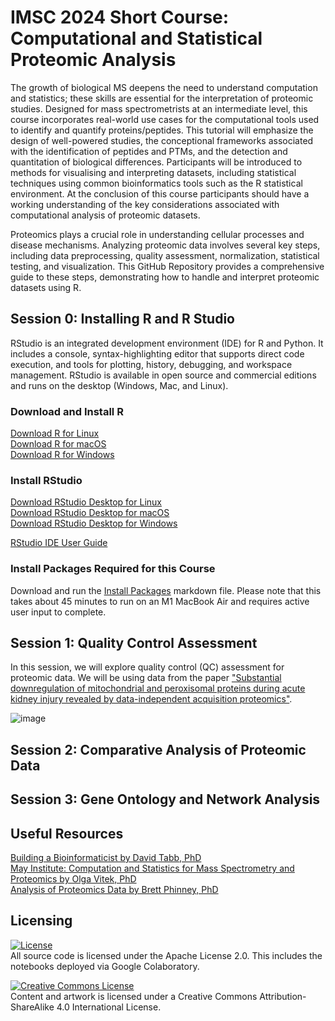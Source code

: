 # IMSC 2024 Short Course: Computational and Statistical Proteomic Analysis
The growth of biological MS deepens the need to understand computation and statistics; these skills are essential for the interpretation of proteomic studies. Designed for mass spectrometrists at an intermediate level, this course incorporates real-world use cases for the computational tools used to identify and quantify proteins/peptides. This tutorial will emphasize the design of well-powered studies, the conceptional frameworks associated with the identification of peptides and PTMs, and the detection and quantitation of biological differences. Participants will be introduced to methods for visualising and interpreting datasets, including statistical techniques using common bioinformatics tools such as the R statistical environment. At the conclusion of this course participants should have a working understanding of the key considerations associated with computational analysis of proteomic datasets.

Proteomics plays a crucial role in understanding cellular processes and disease mechanisms. Analyzing proteomic data involves several key steps, including data preprocessing, quality assessment, normalization, statistical testing, and visualization. This GitHub Repository provides a comprehensive guide to these steps, demonstrating how to handle and interpret proteomic datasets using R.

## Session 0: Installing R and R Studio
RStudio is an integrated development environment (IDE) for R and Python. It includes a console, syntax-highlighting editor that supports direct code execution, and tools for plotting, history, debugging, and workspace management. RStudio is available in open source and commercial editions and runs on the desktop (Windows, Mac, and Linux).

### Download and Install R
[Download R for Linux](https://cran.rstudio.com/bin/linux/)<br>
[Download R for macOS](https://cran.rstudio.com/bin/macosx/)<br>
[Download R for Windows](https://cran.rstudio.com/bin/windows/)<br>

### Install RStudio
[Download RStudio Desktop for Linux](https://posit.co/download/rstudio-desktop/)<br>
[Download RStudio Desktop for macOS](https://download1.rstudio.org/electron/macos/RStudio-2024.04.2-764.dmg)<br>
[Download RStudio Desktop for Windows](https://download1.rstudio.org/electron/windows/RStudio-2024.04.2-764.exe)<br>

[RStudio IDE User Guide](https://docs.posit.co/ide/user/)<br>

### Install Packages Required for this Course
Download and run the [Install Packages](https://github.com/JoBBurt/IMSC-2024-Computational-and-Statistical-Proteomic-Analysis/blob/main/Session_0/Install%20Packages.Rmd) markdown file. Please note that this takes about 45 minutes to run on an M1 MacBook Air and requires active user input to complete.

## Session 1: Quality Control Assessment
In this session, we will explore quality control (QC) assessment for proteomic data. We will be using data from the paper ["Substantial downregulation of mitochondrial and peroxisomal proteins during acute kidney injury revealed by data-independent acquisition proteomics"](https://doi.org/10.1002/pmic.202300162).

![image](https://github.com/user-attachments/assets/830b6e0b-5ccd-44a7-83df-2930dec926d4)


## Session 2: Comparative Analysis of Proteomic Data


## Session 3: Gene Ontology and Network Analysis


## Useful Resources
[Building a Bioinformaticist by David Tabb, PhD](https://pickingupthetabb.wordpress.com/building-a-bioinformaticist/free-online-training-in-bioinformatics-and-biostatistics/)<br>
[May Institute: Computation and Statistics for Mass Spectrometry and Proteomics by Olga Vitek, PhD](https://www.youtube.com/@MayInstituteNEU)<br>
[Analysis of Proteomics Data by Brett Phinney, PhD](https://www.youtube.com/@UCDavisProteomics)<br>

## Licensing

[![License](https://img.shields.io/badge/License-Apache%202.0-blue.svg)](https://opensource.org/licenses/Apache-2.0)<br>
All source code is licensed under the Apache License 2.0. This includes the notebooks deployed via Google Colaboratory.

<a rel="license" href="http://creativecommons.org/licenses/by-sa/4.0/"><img alt="Creative Commons License" style="border-width:0" src="https://i.creativecommons.org/l/by-sa/4.0/80x15.png" /></a><br />Content and artwork is licensed under a Creative Commons Attribution-ShareAlike 4.0 International License.
